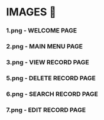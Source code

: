# IMAGES 📜
### 1.png - WELCOME PAGE
### 2.png - MAIN MENU PAGE
### 3.png - VIEW RECORD PAGE
### 5.png - DELETE RECORD PAGE
### 6.png - SEARCH RECORD PAGE
### 7.png - EDIT RECORD PAGE
